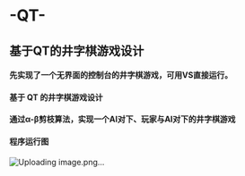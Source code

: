 # -QT-
## 基于QT的井字棋游戏设计
#### 先实现了一个无界面的控制台的井字棋游戏，可用VS直接运行。
#### 基于 QT 的井字棋游戏设计
#### 通过α-β剪枝算法，实现一个AI对下、玩家与AI对下的井字棋游戏
#### 程序运行图
![Uploading image.png…]()
